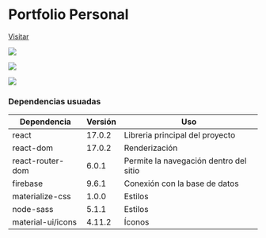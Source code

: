 # Portfolio Personal

[Visitar](https://portfolio-nv-react.netlify.app/ "Visitar")

![](https://firebasestorage.googleapis.com/v0/b/portfolio-c32fd.appspot.com/o/readMe%2Fchrome_6t1Z9tLiVS.png?alt=media&token=a265474f-488f-4563-99cb-8646ad2a4dbb)

![](https://firebasestorage.googleapis.com/v0/b/portfolio-c32fd.appspot.com/o/readMe%2Fchrome_LudlAS0rgE.png?alt=media&token=760b2967-00bc-4337-88a8-f5e3004913c3)

![](https://firebasestorage.googleapis.com/v0/b/portfolio-c32fd.appspot.com/o/readMe%2Fchrome_j8iboO5svv.png?alt=media&token=f752316f-3562-466e-b6c2-9d69697047a8)




### Dependencias usuadas


|  Dependencia |  Versión   | Uso  |
| ------------ | ------------ | ------------ |
| react  | 17.0.2   |  Libreria principal del proyecto   |
| react-dom  | 17.0.2   |  Renderización  |
| react-router-dom  |  6.0.1  | Permite la navegación dentro del sitio |
|  firebase | 9.6.1  | Conexión con la base de datos|
| materialize-css | 1.0.0 | Estilos|
| node-sass  |  5.1.1 | Estilos|
|  material-ui/icons| 4.11.2  | Íconos|





